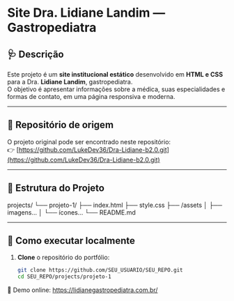 # Site Dra. Lidiane Landim — Gastropediatra

## 🩺 Descrição
Este projeto é um **site institucional estático** desenvolvido em **HTML e CSS** para a Dra. **Lidiane Landim**, gastropediatra.  
O objetivo é apresentar informações sobre a médica, suas especialidades e formas de contato, em uma página responsiva e moderna.

---

## 🔗 Repositório de origem
O projeto original pode ser encontrado neste repositório:  
👉 [https://github.com/LukeDev36/Dra-Lidiane-b2.0.git](https://github.com/LukeDev36/Dra-Lidiane-b2.0.git)

---

## 🧭 Estrutura do Projeto
projects/
└── projeto-1/
├── index.html
├── style.css
├── /assets
│ ├── imagens...
│ └── ícones...
└── README.md


---

## 🚀 Como executar localmente
1. **Clone** o repositório do portfólio:
   ```bash
   git clone https://github.com/SEU_USUARIO/SEU_REPO.git
   cd SEU_REPO/projects/projeto-1
   
🔗 Demo online: https://lidianegastropediatra.com.br/ 
